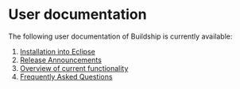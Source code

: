 # User documentation

The following user documentation of Buildship is currently available:

1. [Installation into Eclipse](Installation.md)
1. [Release Announcements](ReleaseAnnouncements.md)
1. [Overview of current functionality](Overview.md)
1. [Frequently Asked Questions](Faq.md)
